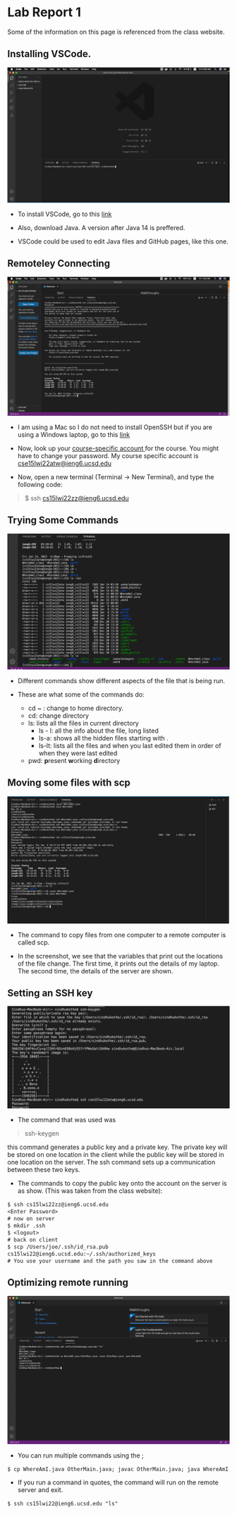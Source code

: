 # Lab Report 1

Some of the information on this page is referenced from the class website. 


## Installing VSCode. 
![Image](SS1.png)

* To install VSCode, go to this [link](https://code.visualstudio.com/)

* Also, download Java. A version after Java 14 is preffered. 

* VSCode could be used to edit Java files and GitHub pages, like this one. 


## Remoteley Connecting
![Image](SS2.png)

* I am using a Mac so I do not need to install OpenSSH but if you are using a Windows laptop, go to this [link](https://docs.microsoft.com/en-us/windows-server/administration/openssh/openssh_install_firstuse)

* Now, look up your [course-specific account ](https://sdacs.ucsd.edu/~icc/index.php) for the course. You might have to change your password. My course specific account is cse15lwi22atw@ieng6.ucsd.edu

* Now, open a new terminal (Terminal -> New Terminal), and type the following code: 
> $ ssh cs15lwi22zz@ieng6.ucsd.edu



## Trying Some Commands
![Image](SS3.png)
* Different commands show different aspects of the file that is being run. 

* These are what some of the commands do:
    * cd ~ : change to home directory. 
    * cd: change directory
    * ls: lists all the files in current directory
        * ls - l: all the info about the file, long listed
        * ls-a: shows all the hidden files starting with .
        * ls-lt: lists all the files and when you last edited them in order of when they were last edited
    * pwd: **p**resent **w**orking **d**irectory




## Moving some files with scp
![Image](SS4.png)

* The command to copy files from one computer to a remote computer is called scp. 

* In the screenshot, we see that the variables that print out the locations of the file change. The first time, it prints out the details of my laptop. The second time, the details of the server are shown. 


## Setting an SSH key 
![Image](SS5.png)

* The command that was used was 
> ssh-keygen

this command generates a public key and a private key. The private key will be stored on one location in the client while the public key will be stored in one location on the server. The ssh command sets up a communication between these two keys. 

* The commands to copy the public key onto the account on the server is as show. (This was taken from the class website):

```
$ ssh cs15lwi22zz@ieng6.ucsd.edu
<Enter Password>
# now on server
$ mkdir .ssh
$ <logout>
# back on client
$ scp /Users/joe/.ssh/id_rsa.pub cs15lwi22@ieng6.ucsd.edu:~/.ssh/authorized_keys
# You use your username and the path you saw in the command above
```


## Optimizing remote running
![Image](SS6.png)

* You can run multiple commands using the ;
```
$ cp WhereAmI.java OtherMain.java; javac OtherMain.java; java WhereAmI
```

* If you run a command in quotes, the command will run on the remote server and exit. 

```
$ ssh cs15lwi22@ieng6.ucsd.edu "ls"
```
